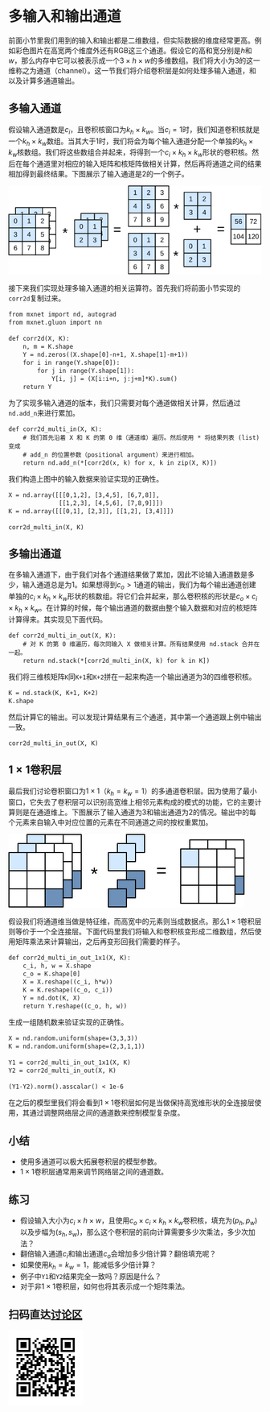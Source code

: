 # 多输入和输出通道

前面小节里我们用到的输入和输出都是二维数组，但实际数据的维度经常更高。例如彩色图片在高宽两个维度外还有RGB这三个通道。假设它的高和宽分别是$h$和$w$，那么内存中它可以被表示成一个$3\times h\times w$的多维数组。我们将大小为3的这一维称之为通道（channel）。这一节我们将介绍卷积层是如何处理多输入通道，和以及计算多通道输出。

## 多输入通道

假设输入通道数是$c_i$，且卷积核窗口为$k_h\times k_w$。当$c_i=1$时，我们知道卷积核就是一个$k_h\times k_w$数组。当其大于1时，我们将会为每个输入通道分配一个单独的$k_h\times k_w$核数组。我们将这些数组合并起来，将得到一个$c_i\times k_h\times k_w$形状的卷积核。然后在每个通道里对相应的输入矩阵和核矩阵做相关计算，然后再将通道之间的结果相加得到最终结果。下图展示了输入通道是2的一个例子。 

![输入通道为2的二维相关计算。](../img/conv_multi_in.svg)

接下来我们实现处理多输入通道的相关运算符。首先我们将前面小节实现的`corr2d`复制过来。

```{.python .input  n=2}
from mxnet import nd, autograd
from mxnet.gluon import nn

def corr2d(X, K):
    n, m = K.shape
    Y = nd.zeros((X.shape[0]-n+1, X.shape[1]-m+1))
    for i in range(Y.shape[0]):
        for j in range(Y.shape[1]):
            Y[i, j] = (X[i:i+n, j:j+m]*K).sum()
    return Y
```

为了实现多输入通道的版本，我们只需要对每个通道做相关计算，然后通过`nd.add_n`来进行累加。

```{.python .input  n=14}
def corr2d_multi_in(X, K):
    # 我们首先沿着 X 和 K 的第 0 维（通道维）遍历。然后使用 * 将结果列表 (list) 变成
    # add_n 的位置参数（positional argument）来进行相加。
    return nd.add_n(*[corr2d(x, k) for x, k in zip(X, K)])
```

我们构造上图中的输入数据来验证实现的正确性。

```{.python .input  n=33}
X = nd.array([[[0,1,2], [3,4,5], [6,7,8]], 
              [[1,2,3], [4,5,6], [7,8,9]]])
K = nd.array([[[0,1], [2,3]], [[1,2], [3,4]]])

corr2d_multi_in(X, K)
```

## 多输出通道

在多输入通道下，由于我们对各个通道结果做了累加，因此不论输入通道数是多少，输入通道总是为1。如果想得到$c_o>1$通道的输出，我们为每个输出通道创建单独的$c_i\times k_h\times k_w$形状的核数组。将它们合并起来，那么卷积核的形状是$c_o\times c_i\times k_h\times k_w$。在计算的时候，每个输出通道的数据由整个输入数据和对应的核矩阵计算得来。其实现见下面代码。

```{.python .input  n=30}
def corr2d_multi_in_out(X, K):
    # 对 K 的第 0 维遍历，每次同输入 X 做相关计算。所有结果使用 nd.stack 合并在一起。
    return nd.stack(*[corr2d_multi_in(X, k) for k in K])
```

我们将三维核矩阵`K`同`K+1`和`K+2`拼在一起来构造一个输出通道为3的四维卷积核。

```{.python .input  n=34}
K = nd.stack(K, K+1, K+2)
K.shape
```

然后计算它的输出。可以发现计算结果有三个通道，其中第一个通道跟上例中输出一致。

```{.python .input  n=35}
corr2d_multi_in_out(X, K)
```

## $1\times 1$卷积层

最后我们讨论卷积窗口为$1\times 1$（$k_h=k_w=1$）的多通道卷积层。因为使用了最小窗口，它失去了卷积层可以识别高宽维上相邻元素构成的模式的功能，它的主要计算则是在通道维上。下图展示了输入通道为3和输出通道为2的情况。输出中的每个元素来自输入中对应位置的元素在不同通道之间的按权重累加。

![多输入通道的$1\times 1$卷积层](../img/conv_1x1.svg)

假设我们将通道维当做是特征维，而高宽中的元素则当成数据点。那么$1\times 1$卷积层则等价于一个全连接层。下面代码里我们将输入和卷积核变形成二维数组，然后使用矩阵乘法来计算输出，之后再变形回我们需要的样子。

```{.python .input}
def corr2d_multi_in_out_1x1(X, K):
    c_i, h, w = X.shape
    c_o = K.shape[0]
    X = X.reshape((c_i, h*w))
    K = K.reshape((c_o, c_i))
    Y = nd.dot(K, X)
    return Y.reshape((c_o, h, w))
```

生成一组随机数来验证实现的正确性。

```{.python .input}
X = nd.random.uniform(shape=(3,3,3))
K = nd.random.uniform(shape=(2,3,1,1))

Y1 = corr2d_multi_in_out_1x1(X, K)
Y2 = corr2d_multi_in_out(X, K)

(Y1-Y2).norm().asscalar() < 1e-6
```

在之后的模型里我们将会看到$1\times 1$卷积层如何是当做保持高宽维形状的全连接层使用，其通过调整网络层之间的通道数来控制模型复杂度。

## 小结

- 使用多通道可以极大拓展卷积层的模型参数。
- $1\times 1$卷积层通常用来调节网络层之间的通道数。

## 练习

- 假设输入大小为$c_i\times h\times w$，且使用$c_o\times c_i\times k_h\times k_w$卷积核，填充为$(p_h, p_w)$以及步幅为$(s_h, s_w)$，那么这个卷积层的前向计算需要多少次乘法，多少次加法？
- 翻倍输入通道$c_i$和输出通道$c_o$会增加多少倍计算？翻倍填充呢？
- 如果使用$k_h=k_w=1$，能减低多少倍计算？
- 例子中`Y1`和`Y2`结果完全一致吗？原因是什么？
- 对于非$1\times 1$卷积层，如何也将其表示成一个矩阵乘法。


## 扫码直达[讨论区](https://discuss.gluon.ai/t/topic/6405)

![](../img/qr_channels.svg)
